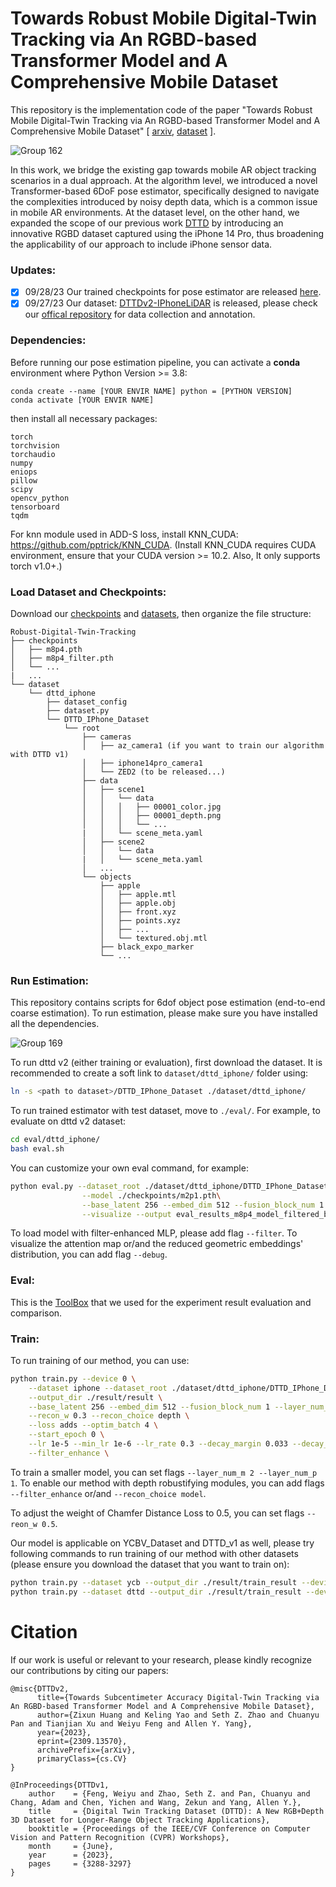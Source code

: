 # Towards Robust Mobile Digital-Twin Tracking via An RGBD-based Transformer Model and A Comprehensive Mobile Dataset
This repository is the implementation code of the paper "Towards Robust Mobile Digital-Twin Tracking via An RGBD-based Transformer Model and A Comprehensive Mobile Dataset" [ [arxiv](https://arxiv.org/abs/2309.13570), [dataset](https://github.com/augcog/DTTDv1) ]. 

![Group 162](https://github.com/OpenARK-Berkeley/Robust-Digital-Twin-Tracking/assets/106426767/faea5212-f400-48b6-bbec-312b7887d2a1)

In this work, we bridge the existing gap towards mobile AR object tracking scenarios in a dual approach. At the algorithm level, we introduced a novel Transformer-based 6DoF  pose estimator, specifically designed to navigate the complexities introduced by noisy depth data, which is a common issue in mobile AR environments. At the dataset level, on the other hand, we expanded the scope of our previous work [DTTD](https://arxiv.org/abs/2302.05991) by introducing an innovative RGBD dataset captured using the iPhone 14 Pro, thus broadening the applicability of our approach to include iPhone sensor data. 

### Updates:
- [x] 09/28/23 Our trained checkpoints for pose estimator are released [here](https://drive.google.com/drive/folders/128yIostfVzvbTQzoW3GO2MKEm62uTplp?usp=drive_link).
- [x] 09/27/23 Our dataset: [DTTDv2-IPhoneLiDAR](https://drive.google.com/drive/folders/1U7YJKSrlWOY5h2MJRc_cwJPkQ8600jbd) is released, please check our [offical repository](https://github.com/augcog/DTTDv1) for data collection and annotation.

### Dependencies:

Before running our pose estimation pipeline, you can activate a __conda__ environment where Python Version >= 3.8:
```
conda create --name [YOUR ENVIR NAME] python = [PYTHON VERSION]
conda activate [YOUR ENVIR NAME]
```

then install all necessary packages:
```
torch
torchvision
torchaudio
numpy
eniops
pillow
scipy
opencv_python
tensorboard
tqdm
```

For knn module used in ADD-S loss, install KNN_CUDA: https://github.com/pptrick/KNN_CUDA. (Install KNN_CUDA requires CUDA environment, ensure that your CUDA version >= 10.2. Also, It only supports torch v1.0+.)

### Load Dataset and Checkpoints:
Download our [checkpoints](https://drive.google.com/drive/folders/128yIostfVzvbTQzoW3GO2MKEm62uTplp?usp=drive_link) and [datasets](https://drive.google.com/drive/folders/1U7YJKSrlWOY5h2MJRc_cwJPkQ8600jbd), then organize the file structure:
```
Robust-Digital-Twin-Tracking
├── checkpoints
│   ├── m8p4.pth
│   ├── m8p4_filter.pth
│   └── ...
|   ...
└── dataset
    └── dttd_iphone
        ├── dataset_config
        ├── dataset.py
        └── DTTD_IPhone_Dataset
            └── root
                ├── cameras
                │   ├── az_camera1 (if you want to train our algorithm with DTTD v1)
                │   ├── iphone14pro_camera1
                │   └── ZED2 (to be released...)
                ├── data
                │   ├── scene1
                │   │   └── data
                │   │   │   ├── 00001_color.jpg
                │   │   │   ├── 00001_depth.png
                │   │   │   └── ...
                |   │   └── scene_meta.yaml
                │   ├── scene2
                │   │   └── data
                |   │   └── scene_meta.yaml
                │   ...
                └── objects
                    ├── apple
                    │   ├── apple.mtl
                    │   ├── apple.obj
                    │   ├── front.xyz
                    │   ├── points.xyz
                    │   ├── ...
                    │   └── textured.obj.mtl
                    ├── black_expo_marker
                    └── ...
```

### Run Estimation:
This repository contains scripts for 6dof object pose estimation (end-to-end coarse estimation). To run estimation, please make sure you have installed all the dependencies.

![Group 169](https://github.com/OpenARK-Berkeley/Robust-Digital-Twin-Tracking/assets/106426767/446c0f53-ab63-4260-9ef0-ac1e02755d92)

To run dttd v2 (either training or evaluation), first download the dataset. It is recommended to create a soft link to `dataset/dttd_iphone/` folder using:
```bash
ln -s <path to dataset>/DTTD_IPhone_Dataset ./dataset/dttd_iphone/
```
To run trained estimator with test dataset, move to `./eval/`. For example, to evaluate on dttd v2 dataset:
```bash
cd eval/dttd_iphone/
bash eval.sh
```
You can customize your own eval command, for example:
```bash
python eval.py --dataset_root ./dataset/dttd_iphone/DTTD_IPhone_Dataset/root\
                --model ./checkpoints/m2p1.pth\
                --base_latent 256 --embed_dim 512 --fusion_block_num 1 --layer_num_m 2 --layer_num_p 1\
                --visualize --output eval_results_m8p4_model_filtered_best\
```
To load model with filter-enhanced MLP, please add flag `--filter`.
To visualize the attention map or/and the reduced geometric embeddings' distribution, you can add flag `--debug`.

### Eval:
This is the [ToolBox](https://github.com/yuxng/YCB_Video_toolbox) that we used for the experiment result evaluation and comparison.

### Train:
To run training of our method, you can use:
```bash
python train.py --device 0 \
    --dataset iphone --dataset_root ./dataset/dttd_iphone/DTTD_IPhone_Dataset/root --dataset_config ./dataset/dttd_iphone/dataset_config \
    --output_dir ./result/result \
    --base_latent 256 --embed_dim 512 --fusion_block_num 1 --layer_num_m 8 --layer_num_p 4 \
    --recon_w 0.3 --recon_choice depth \
    --loss adds --optim_batch 4 \
    --start_epoch 0 \
    --lr 1e-5 --min_lr 1e-6 --lr_rate 0.3 --decay_margin 0.033 --decay_rate 0.77 --nepoch 60 --warm_epoch 1 \
    --filter_enhance \
```
To train a smaller model, you can set flags `--layer_num_m 2 --layer_num_p 1`.
To enable our method with depth robustifying modules, you can add flags `--filter_enhance` or/and `--recon_choice model`.

To adjust the weight of Chamfer Distance Loss to 0.5, you can set flags `--reon_w 0.5`.

Our model is applicable on YCBV_Dataset and DTTD_v1 as well, please try following commands to run training of our method with other datasets (please ensure you download the dataset that you want to train on):
```bash
python train.py --dataset ycb --output_dir ./result/train_result --device 0 --batch_size 1 --lr 8e-5 --min_lr 8e-6 --warm_epoch 1
python train.py --dataset dttd --output_dir ./result/train_result --device 0 --batch_size 1 --lr 1e-5 --min_lr 1e-6 --warm_epoch 1
```

# Citation
If our work is useful or relevant to your research, please kindly recognize our contributions by citing our papers:
```
@misc{DTTDv2,
      title={Towards Subcentimeter Accuracy Digital-Twin Tracking via An RGBD-based Transformer Model and A Comprehensive Mobile Dataset}, 
      author={Zixun Huang and Keling Yao and Seth Z. Zhao and Chuanyu Pan and Tianjian Xu and Weiyu Feng and Allen Y. Yang},
      year={2023},
      eprint={2309.13570},
      archivePrefix={arXiv},
      primaryClass={cs.CV}
}

@InProceedings{DTTDv1,
    author    = {Feng, Weiyu and Zhao, Seth Z. and Pan, Chuanyu and Chang, Adam and Chen, Yichen and Wang, Zekun and Yang, Allen Y.},
    title     = {Digital Twin Tracking Dataset (DTTD): A New RGB+Depth 3D Dataset for Longer-Range Object Tracking Applications},
    booktitle = {Proceedings of the IEEE/CVF Conference on Computer Vision and Pattern Recognition (CVPR) Workshops},
    month     = {June},
    year      = {2023},
    pages     = {3288-3297}
}
```



